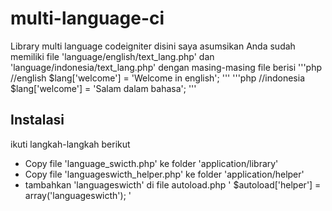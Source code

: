 # multi-language-ci
Library multi language codeigniter
disini saya asumsikan Anda sudah memiliki file 'language/english/text_lang.php' dan 'language/indonesia/text_lang.php'
dengan masing-masing file berisi
'''php
//english
$lang['welcome'] = 'Welcome in english';
'''
'''php
//indonesia
$lang['welcome'] = 'Salam dalam bahasa';
'''


## Instalasi
ikuti langkah-langkah berikut
- Copy file 'language_swicth.php' ke folder 'application/library' 
- Copy file 'languageswicth_helper.php' ke folder 'application/helper'
- tambahkan 'languageswicth' di file autoload.php ' $autoload['helper'] = array('languageswicth'); '
